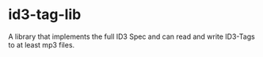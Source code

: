 id3-tag-lib
===========

A library that implements the full ID3 Spec and can read and write ID3-Tags to at least mp3 files.
